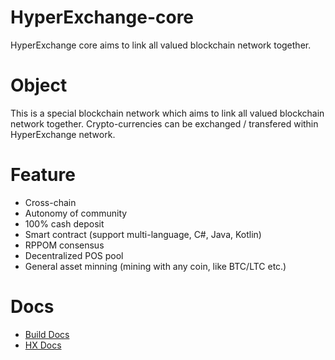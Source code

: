 # HyperExchange-core
HyperExchange core aims to link all valued blockchain network together.

# Object

This is a special blockchain network which aims to link all valued blockchain network together. Crypto-currencies can be exchanged / transfered within HyperExchange network.

# Feature

* Cross-chain
* Autonomy of community
* 100% cash deposit
* Smart contract (support multi-language, C#, Java, Kotlin)
* RPPOM consensus
* Decentralized POS pool
* General asset minning (mining with any coin, like BTC/LTC etc.)

# Docs

* [Build Docs](http://docs.hx.team/wallets/hx-building/)
* [HX Docs](http://docs.hx.team)
